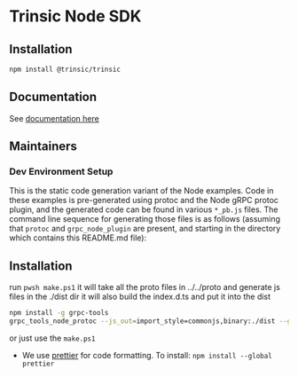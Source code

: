 # Trinsic Node SDK

## Installation
```bash
npm install @trinsic/trinsic
```

## Documentation

See [documentation here](https://docs-v2.trinsic.id/)

## Maintainers

### Dev Environment Setup

This is the static code generation variant of the Node examples. Code in these examples is pre-generated using protoc and the Node gRPC protoc plugin, and the generated code can be found in various `*_pb.js` files. The command line sequence for generating those files is as follows (assuming that `protoc` and `grpc_node_plugin` are present, and starting in the directory which contains this README.md file):
## Installation
run `pwsh make.ps1`
it will take all the proto files in ../../proto and generate js files in the ./dist dir
it will also build the index.d.ts and put it into the dist
```sh
npm install -g grpc-tools
grpc_tools_node_protoc --js_out=import_style=commonjs,binary:./dist --grpc_out=grpc_js:./dist --proto_path=../../proto ProviderService.proto
```

or just use the `make.ps1` 

* We use [prettier](https://prettier.io/) for code formatting. To install: `npm install --global prettier` 